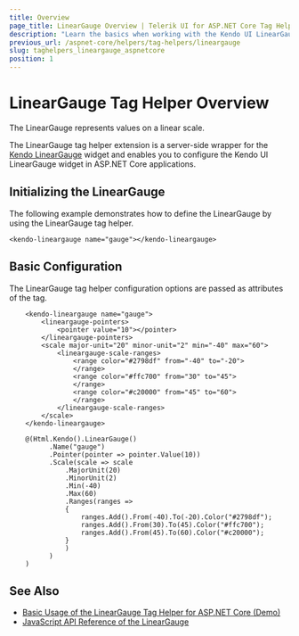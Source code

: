 ```yaml
---
title: Overview
page_title: LinearGauge Overview | Telerik UI for ASP.NET Core Tag Helpers
description: "Learn the basics when working with the Kendo UI LinearGauge tag helper for ASP.NET Core (MVC 6 or ASP.NET Core MVC)."
previous_url: /aspnet-core/helpers/tag-helpers/lineargauge
slug: taghelpers_lineargauge_aspnetcore
position: 1
---
```


# LinearGauge Tag Helper Overview

The LinearGauge represents values on a linear scale.

The LinearGauge tag helper extension is a server-side wrapper for the [Kendo LinearGauge](https://demos.telerik.com/kendo-ui/linear-gauge/index) widget and enables you to configure the Kendo UI LinearGauge widget in ASP.NET Core applications.

## Initializing the LinearGauge

The following example demonstrates how to define the LinearGauge by using the LinearGauge tag helper.

    <kendo-lineargauge name="gauge"></kendo-lineargauge>

## Basic Configuration

The LinearGauge tag helper configuration options are passed as attributes of the tag.

```tagHelper
    <kendo-lineargauge name="gauge">
        <lineargauge-pointers>
            <pointer value="10"></pointer>
        </lineargauge-pointers>
        <scale major-unit="20" minor-unit="2" min="-40" max="60">
            <lineargauge-scale-ranges>
                <range color="#2798df" from="-40" to="-20">
                </range>
                <range color="#ffc700" from="30" to="45">
                </range>
                <range color="#c20000" from="45" to="60">
                </range>
            </lineargauge-scale-ranges>
        </scale>
    </kendo-lineargauge>
```
```cshtml
    @(Html.Kendo().LinearGauge()
          .Name("gauge")
          .Pointer(pointer => pointer.Value(10))
          .Scale(scale => scale
              .MajorUnit(20)
              .MinorUnit(2)
              .Min(-40)
              .Max(60)
              .Ranges(ranges =>
              {
                  ranges.Add().From(-40).To(-20).Color("#2798df");
                  ranges.Add().From(30).To(45).Color("#ffc700");
                  ranges.Add().From(45).To(60).Color("#c20000");
              }
              )
          )
    )
```

## See Also

* [Basic Usage of the LinearGauge Tag Helper for ASP.NET Core (Demo)](https://demos.telerik.com/aspnet-core/linear-gauge/tag-helper)
* [JavaScript API Reference of the LinearGauge](http://docs.telerik.com/kendo-ui/api/javascript/dataviz/ui/lineargauge)
